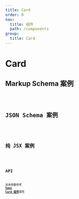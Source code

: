 ```yaml
---
title: Card
order: 0
nav:
  title: 组件
  path: /components
group:
  title: Card
---
```


# Card

## Markup Schema 案例

<code src="./demo/index_1.tsx" />

## JSON Schema 案例

<code src="./demo/index_2.tsx" />

## 纯 JSX 案例

<code src="./demo/index_3.tsx" />

## API

具体参数参考 <a href="https://arco.design/zh-CN/show/card" target="_blank">**Semi Card 组件**</a>属性
